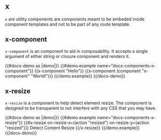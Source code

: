 # `x`

`x` are utility components are components meant to be embeded inside component
templates and not to be part of any route template.

## x-component

`x-component` is an component to aid in composability. It
accepts a single argument of either string or closure component
and renders it.

{{#docs-demo as |demo|}}
  {{#demo.example name="docs-components-x-component"}}
    {{x-component "Hello"}}
    {{x-component (component "x-component" "World!")}}
  {{/demo.example}}
{{/docs-demo}}

## x-resize

`x-resize` is a component to help detect element resize. The component
is designed to be transparent to not interfere with any CSS
that you may have.

{{#docs-demo as |demo|}}
  {{#demo.example name="docs-components-x-resize"}}
    {{#x-resize on-resize-x=(action "resized") on-resize-y=(action "resized")}}
      Detect Content Resize
    {{/x-resize}}
  {{/demo.example}}
{{/docs-demo}}
